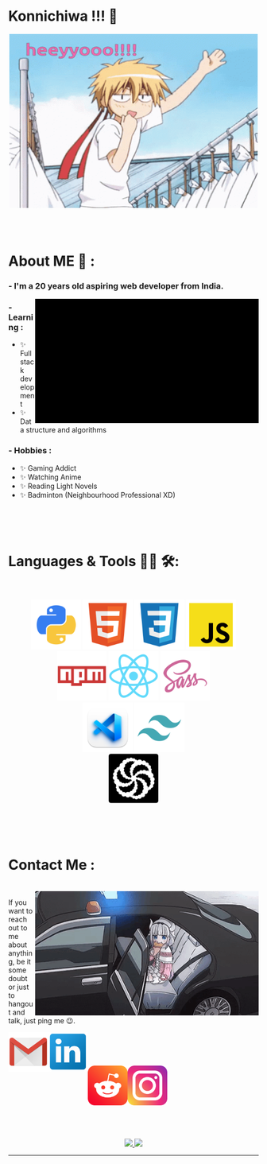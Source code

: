 # Konnichiwa !!! 👋

<div align="center">
  <img height="350px" width="500px" alt="GIF" align="center" src="./assets/hello.gif">
</div>

</br>
</br>
</br>


# About ME 💬 :

### - I'm a 20 years old aspiring web developer from India.

<img height="250px" width="450px" alt="GIF" align="right" src="./assets/senku-dr-stone.gif">

### - Learning :
- ✨ Full stack development
- ✨ Data structure and algorithms

### - Hobbies : 
- ✨ Gaming Addict
- ✨ Watching Anime
- ✨ Reading Light Novels
- ✨ Badminton (Neighbourhood Professional XD)

</br>
</br>
</br>



# Languages & Tools 👨‍💻 🛠:
</br>

<!-- For more icons please follow  https://github.com/MikeCodesDotNET/ColoredBadges -->
<p align="center">
  <img src="./assets/icons/python.png" alt="python" height="100" width="100">
  <img src="./assets/icons/html.png" alt="html" height="100" width="100">
  <img src="./assets/icons/css.png" alt="css" height="100" width="100">
  <img src="./assets/icons/js.png" alt="js" height="100" width="100">
  </br>
  <img src="./assets/icons/npm.png" alt="npm" height="100" width="100">
  <img src="./assets/icons/react.png" alt="react" height="100" width="100">
  <img src="./assets/icons/sass.png" alt="sass" height="100" width="100">
  </br>
  <img src="./assets/icons/vsc.png" alt="vsc" height="100" width="100">
  <img src="./assets/icons/tailwind.png" alt="tailwind" height="100" width="100">
  </br>
  <img src="./assets/icons/codewars.png" alt="codewars" height="100" width="100">
</p>
</br>
</br>
</br>



# Contact Me :

<p>
 </br>

  <img height="250px" width="450px" align="right" alt="GIF" src="./assets/fbi-kana.gif">

  If you want to reach out to me about anything, be it some doubt or just to hangout and talk, just ping me 😉.

  <a href="mailto:shashanksharma03.07@gmail.com@gmail.com">
    <img align="left" alt="gmail" src="./assets/icons/gmail.png" height="80" width="80" />
  </a>

  <a href="https://www.linkedin.com/in/shashank-sharma-733ba126b/">
    <img align="left" alt="linkedin" src="./assets/icons/linkedin.png" height="80" width="80" />
    </br>
    </br>
    </br>
  </a>
  <br>
  <a href="https://www.reddit.com/user/Cool-Adhesiveness-07/">
    <img align="left" alt="reddit" src="./assets/icons/reddit.png" height="80" width="80" />
  </a>

  <a href="https://www.instagram.com/sha_nky07/">
    <img align="left" alt="instagram" src="./assets/icons/instagram.png" height="80" width="80" />
  </a>
</p>
 

</br>
</br>
</br>
</br>
</br>
</br>
</br>



<p align="center" >
  <a href="https://github.com/anuraghazra/github-readme-stats"> 
    <img src="https://github-readme-stats.vercel.app/api?username=sha-nky&hide_title=false&hide_rank=false&show_icons=true&include_all_commits=true&count_private=true&disable_animations=false&theme=dracula&locale=en&hide_border=false" />
  </a>

  <img src="https://github-readme-stats.vercel.app/api/top-langs?username=sha-nky&locale=en&hide_title=false&layout=compact&card_width=320&langs_count=5&theme=dracula&hide_border=false" />
</p>

*************